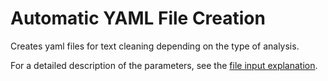 # Automatic YAML File Creation

Creates yaml files for text cleaning depending on the type of analysis.

For a detailed description of the parameters, see the [file input explanation](https://github.com/miielab/miienlp/blob/main/documentation/developer_documentation/autoYAML.md).



